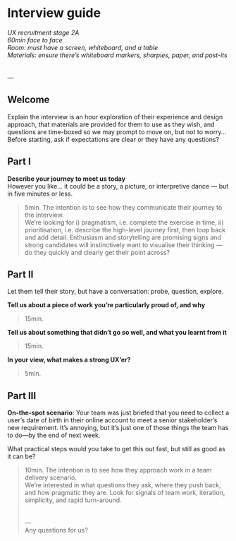 # Interview guide 
_UX recruitment stage 2A_  
_60min face to face_  
_Room: must have a screen, whiteboard, and a table_  
_Materials: ensure there’s whiteboard markers, sharpies, paper, and post-its_\
\
\
—
## Welcome
Explain the interview is an hour exploration of their experience and design approach, that materials are provided for them to use as they wish, and questions are time-boxed so we may prompt to move on, but not to worry…  
Before starting, ask if expectations are clear or they have any questions?



## Part I  
  
**Describe your journey to meet us today**  
However you like… it could be a story, a picture, or interpretive dance — but in five minutes or less.  
> 5min. The intention is to see how they communicate their journey to the interview.  
We’re looking for i) pragmatism, i.e. complete the exercise in time, ii) prioritisation, i.e. describe the high-level journey first, then loop back and add detail. Enthusiasm and storytelling are promising signs and strong candidates will instinctively want to visualise their thinking — do they quickly and clearly get their point across?



## Part II
Let them tell their story, but have a conversation: probe, question, explore.  

**Tell us about a piece of work you’re particularly proud of, and why**  
> 15min.  
  
**Tell us about something that didn’t go so well, and what you learnt from it**  
> 15min.  
  
**In your view, what makes a strong UX’er?**  
> 5min.     
   
   
   
## Part III  
  
**On-the-spot scenario**: Your team was just briefed that you need to collect a user’s date of birth in their online account to meet a senior stakeholder’s new requirement. It’s annoying, but it’s just one of those things the team has to do—by the end of next week.  
  
What practical steps would you take to get this out fast, but still as good as it can be?  
> 10min. The intention is to see how they approach work in a team delivery scenario.  
We’re interested in what questions they ask, where they push back, and how pragmatic they are. Look for signals of team work, iteration, simplicity, and rapid turn-around.  
\
\
—  
Any questions for us?  
